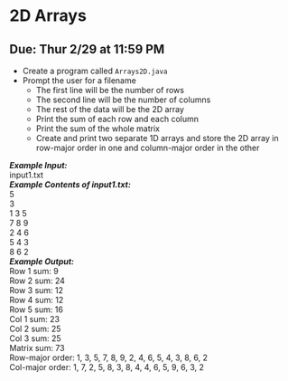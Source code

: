 # 2D Arrays

## Due: Thur 2/29 at 11:59 PM

- Create a program called `Arrays2D.java`
- Prompt the user for a filename
  - The first line will be the number of rows
  - The second line will be the number of columns
  - The rest of the data will be the 2D array
  - Print the sum of each row and each column
  - Print the sum of the whole matrix
  - Create and print two separate 1D arrays and store the 2D array in row-major order in one and column-major order in the other

***Example Input:***\
input1.txt\
***Example Contents of input1.txt:***\
5\
3\
1 3 5\
7 8 9\
2 4 6\
5 4 3\
8 6 2\
***Example Output:***\
Row 1 sum: 9\
Row 2 sum: 24\
Row 3 sum: 12\
Row 4 sum: 12\
Row 5 sum: 16\
Col 1 sum: 23\
Col 2 sum: 25\
Col 3 sum: 25\
Matrix sum: 73\
Row-major order: 1, 3, 5, 7, 8, 9, 2, 4, 6, 5, 4, 3, 8, 6, 2\
Col-major order: 1, 7, 2, 5, 8, 3, 8, 4, 4, 6, 5, 9, 6, 3, 2
